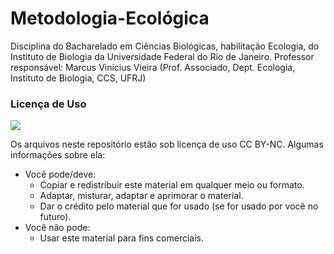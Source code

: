 # Metodologia-Ecológica

Disciplina do Bacharelado em Ciências Biológicas, habilitação Ecologia, do Instituto de Biologia da Universidade Federal do Rio de Janeiro. Professor responsável: Marcus Vinícius Vieira (Prof. Associado, Dept. Ecologia, Instituto de Biologia, CCS, UFRJ) 

### Licença de Uso

![](https://licensebuttons.net/l/by-nc/3.0/88x31.png)

Os arquivos neste repositório estão sob licença de uso CC BY-NC. Algumas informações sobre ela:

* Você pode/deve:
    + Copiar e redistribuir este material em qualquer meio ou formato.
    + Adaptar, misturar, adaptar e aprimorar o material.
    + Dar o crédito pelo material que for usado (se for usado por você no futuro).
 * Você não pode:
    + Usar este material para fins comerciais.
